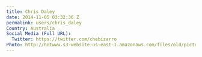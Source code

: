 ```yaml
---
title: Chris Daley
date: 2014-11-05 03:32:36 Z
permalink: users/chris_daley
Country: Australia
Social Media (Full URL):
  Twitter: https://twitter.com/chebizarro
Photo: http://hotwww.s3-website-us-east-1.amazonaws.com/files/old/pictures/picture-246-1415159623.jpg
---
```


